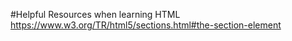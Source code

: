 #Helpful Resources when learning HTML
https://www.w3.org/TR/html5/sections.html#the-section-element
